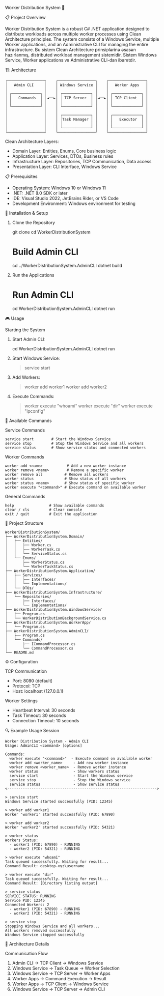 ﻿Worker Distribution System 🚀

📋 Project Overview

Worker Distribution System is a robust C# .NET application designed to distribute workloads across multiple worker processes using Clean Architecture principles. The system consists of a Windows Service, multiple Worker applications, and an Administrative CLI for managing the entire infrastructure.
Bu sistem Clean Architecture prinsiplərinə əsasən hazırlanmış, distributed workload management sistemidir. Sistem Windows Service, Worker applications və Administrative CLI-dan ibarətdir.

🏗️ Architecture

	┌─────────────────┐    ┌─────────────────┐    ┌─────────────────┐
	│   Admin CLI     │    │ Windows Service │    │   Worker Apps   │
	│                 │    │                 │    │                 │
	│ ┌─────────────┐ │    │ ┌─────────────┐ │    │ ┌─────────────┐ │
	│ │   Commands  │ │◄──►│ │ TCP Server  │ │◄──►│ │ TCP Client  │ │
	│ │             │ │    │ │             │ │    │ │             │ │
	│ └─────────────┘ │    │ └─────────────┘ │    │ └─────────────┘ │
	│                 │    │                 │    │                 │
	│                 │    │ ┌─────────────┐ │    │ ┌─────────────┐ │
	│                 │    │ │Task Manager │ │    │ │   Executor  │ │
	│                 │    │ │             │ │    │ │             │ │
	│                 │    │ └─────────────┘ │    │ └─────────────┘ │
	└─────────────────┘    └─────────────────┘    └─────────────────┘

Clean Architecture Layers:

- Domain Layer: Entities, Enums, Core business logic
- Application Layer: Services, DTOs, Business rules
- Infrastructure Layer: Repositories, TCP Communication, Data access
- Presentation Layer: CLI Interface, Windows Service

📋 Prerequisites
- Operating System: Windows 10 or Windows 11
- .NET: .NET 8.0 SDK or later
- IDE: Visual Studio 2022, JetBrains Rider, or VS Code
- Development Environment: Windows environment for testing

🚀 Installation & Setup

1. Clone the Repository

	git clone <repository-url>
	cd WorkerDistributionSystem
	
	# Build Admin CLI
	cd ../WorkerDistributionSystem.AdminCLI
	dotnet build

2. Run the Applications

	# Run Admin CLI
	cd WorkerDistributionSystem.AdminCLI
	dotnet run

🎮 Usage

Starting the System

1. Start Admin CLI:

	cd WorkerDistributionSystem.AdminCLI
	dotnet run

1. Start Windows Service:

	> service start


1. Add Workers:

	> worker add worker1
	> worker add worker2


1. Execute Commands:

	> worker execute "whoami"
	> worker execute "dir"
	> worker execute "ipconfig"

📝 Available Commands

Service Commands

	service start        # Start the Windows Service
	service stop         # Stop the Windows Service and all workers
	service status       # Show service status and connected workers

Worker Commands

	worker add <name>           # Add a new worker instance
	worker remove <name>        # Remove a specific worker
	worker remove all          # Remove all workers
	worker status              # Show status of all workers
	worker status <name>       # Show status of specific worker
	worker execute "<command>" # Execute command on available worker

General Commands

	help                # Show available commands
	clear / cls         # Clear console
	exit / quit         # Exit the application

📂 Project Structure

	WorkerDistributionSystem/
	├── WorkerDistributionSystem.Domain/
	│   ├── Entities/
	│   │   ├── Worker.cs
	│   │   ├── WorkerTask.cs
	│   │   └── ServiceStatus.cs
	│   └── Enums/
	│       ├── WorkerStatus.cs
	│       └── WorkerTaskStatus.cs
	├── WorkerDistributionSystem.Application/
	│   ├── Services/
	│   │   ├── Interfaces/
	│   │   └── Implementations/
	│   └── DTOs/
	├── WorkerDistributionSystem.Infrastructure/
	│   └── Repositories/
	│       ├── Interfaces/
	│       └── Implementations/
	├── WorkerDistributionSystem.WindowsService/
	│   ├── Program.cs
	│   └── WorkerDistributionBackgroundService.cs
	├── WorkerDistributionSystem.WorkerApp/
	│   └── Program.cs
	├── WorkerDistributionSystem.AdminCLI/
	│   ├── Program.cs
	│   └── Commands/
	│       ├── ICommandProcessor.cs
	│       └── CommandProcessor.cs
	└── README.md

⚙️ Configuration

TCP Communication

- Port: 8080 (default)
- Protocol: TCP
- Host: localhost (127.0.0.1)

Worker Settings

- Heartbeat Interval: 30 seconds
- Task Timeout: 30 seconds
- Connection Timeout: 10 seconds

🔍 Example Usage Session

	Worker Distribution System - Admin CLI
	Usage: AdminCLI <command> [options]
	
	Commands:
	  worker execute "<command>"  - Execute command on available worker
	  worker add <worker_name>     - Add new worker instance
	  worker remove <worker_name>  - Remove worker instance
	  worker status                - Show workers status
	  service start                - Start the Windows service
	  service stop                 - Stop the Windows service
	  service status               - Show service status
	<-------------------------------------------------------------------->
	
	> service start
	Windows Service started successfully (PID: 12345)
	
	> worker add worker1
	Worker 'worker1' started successfully (PID: 67890)
	
	> worker add worker2
	Worker 'worker2' started successfully (PID: 54321)
	
	> worker status
	Workers Status:
	  - worker1 (PID: 67890) - RUNNING
	  - worker2 (PID: 54321) - RUNNING
	
	> worker execute "whoami"
	Task queued successfully. Waiting for result...
	Command Result: desktop-xyz\username
	
	> worker execute "dir"
	Task queued successfully. Waiting for result...
	Command Result: [Directory listing output]
	
	> service status
	SERVICE STATUS: RUNNING
	Service PID: 12345
	Connected Workers: 2
	  - worker1 (PID: 67890) - RUNNING
	  - worker2 (PID: 54321) - RUNNING
	
	> service stop
	Stopping Windows Service and all workers...
	All workers removed successfully
	Windows Service stopped successfully

📄 Architecture Details

Communication Flow

1. Admin CLI → TCP Client → Windows Service
2. Windows Service → Task Queue → Worker Selection
3. Windows Service → TCP Server → Worker Apps
4. Worker Apps → Command Execution → Result
5. Worker Apps → TCP Client → Windows Service
6. Windows Service → TCP Server → Admin CLI